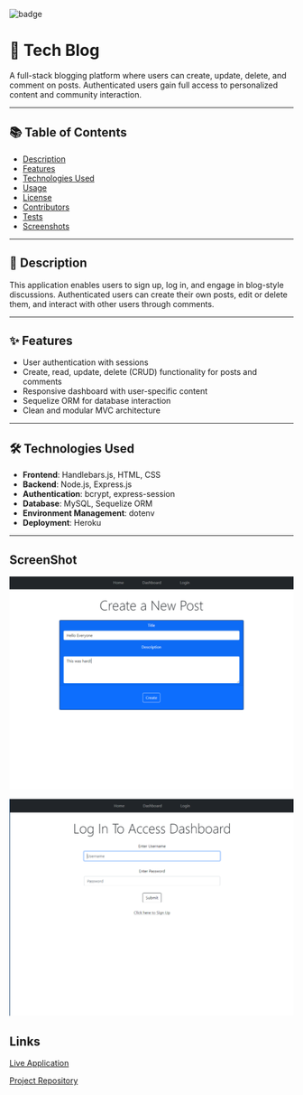 ![badge](https://img.shields.io/badge/license-MIT-brightgreen)

# 📝 Tech Blog

A full-stack blogging platform where users can create, update, delete, and comment on posts. Authenticated users gain full access to personalized content and community interaction.

---

## 📚 Table of Contents

- [Description](#description)
- [Features](#features)
- [Technologies Used](#technologies-used)
- [Usage](#usage)
- [License](#license)
- [Contributors](#contributors)
- [Tests](#tests)
- [Screenshots](#screenshots)

---

## 📖 Description

This application enables users to sign up, log in, and engage in blog-style discussions. Authenticated users can create their own posts, edit or delete them, and interact with other users through comments.

---

## ✨ Features

- User authentication with sessions
- Create, read, update, delete (CRUD) functionality for posts and comments
- Responsive dashboard with user-specific content
- Sequelize ORM for database interaction
- Clean and modular MVC architecture

---

## 🛠 Technologies Used

- **Frontend**: Handlebars.js, HTML, CSS
- **Backend**: Node.js, Express.js
- **Authentication**: bcrypt, express-session
- **Database**: MySQL, Sequelize ORM
- **Environment Management**: dotenv
- **Deployment**: Heroku

---

  ## ScreenShot

  ![Screenshot](assets/screenshot.png)
  
  ![Screenshot](assets/screenshot2.png)

  ## Links

  [Live Application](https://tom-blog-ad9726927b47.herokuapp.com/)

  [Project Repository](https://github.com/tlaze/tech-blog)

  
